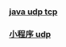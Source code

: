 
### [java udp tcp](https://www.jianshu.com/p/cc62e070a6d2)
### [小程序 udp](https://www.jianshu.com/p/97b8f905d902)
